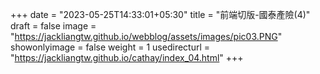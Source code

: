 +++
date = "2023-05-25T14:33:01+05:30"
title = "前端切版-國泰產險(4)"
draft = false
image = "https://jackliangtw.github.io/webblog/assets/images/pic03.PNG"
showonlyimage = false
weight = 1
usedirecturl = "https://jackliangtw.github.io/cathay/index_04.html"
+++